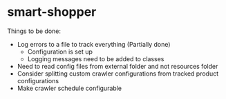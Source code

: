 smart-shopper
=============

Things to be done:

  - Log errors to a file to track everything (Partially done)
    - Configuration is set up    
    - Logging messages need to be added to classes
  - Need to read config files from external folder and not resources folder  
  - Consider splitting custom crawler configurations from tracked product configurations
  - Make crawler schedule configurable
